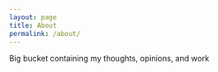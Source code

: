 ```yaml
---
layout: page
title: About
permalink: /about/
---
```


Big bucket containing my thoughts, opinions, and work
